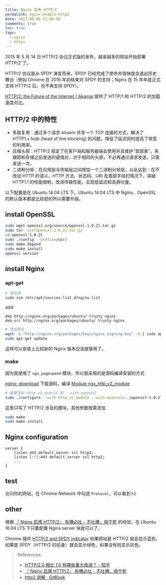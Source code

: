 ```yaml
---
title: Nginx 启用 HTTP/2
permalink: nginx-enable-http2
date: 2017-06-06 21:00:00
comments: true
toc: true
tags:
  - nginx
  - https
---
```


2015 年 5 月 14 日 HTTP/2 协议正式版的发布，越来越多的网站开始部署 HTTP/2 了。

HTTP/2 协议是从 SPDY 演变而来，SPDY 已经完成了使命并很快就会退出历史舞台（例如 Chrome 在 2016 年初结束对 SPDY 的支持；Nginx 在 15 年年底正式支持 HTTP/2 后，也不再支持 SPDY）。

[HTTP/2: the Future of the Internet | Akamai](https://http2.akamai.com/demo) 提供了 HTTP/1 和 HTTP/2 的加载速度对比。

## HTTP/2 中的特性

- 多路复用：通过多个请求 stream 共享一个 TCP 连接的方式，解决了 HTTP1.x holb (head of line blocking) 的问题，降低了延迟同时提高了带宽的利用率。
- 压缩头部：HTTP/2 规定了在客户端和服务器端会使用并且维护“首部表”，来跟踪和存储之前发送的键值对，对于相同的头部，不必再通过请求发送，只需发送一次。
- 二进制分帧：在应用层与传输层之间增加一个二进制分帧层，以此达到：在不改动 HTTP 的语义，HTTP 方法、状态码、URI 及首部字段的情况下，突破 HTTP1.1 的性能限制，改进传输性能，实现低延迟和高吞吐量。

以下配置是在 Ubuntu 14.04 LTS 下。Ubuntu 14.04 LTS 中 Nginx、OpenSSL 的默认版本都是比较低的所以需要升级。

<!-- more -->

## install OpenSSL

```bash
sudo wget openssl.org/source/openssl-1.0.2l.tar.gz
sudo tar -xvzfopenssl-1.0.2l.tar.gz
cd openssl-1.0.2l
sudo ./config --prefix=/usr/
sudo make depend
sudo make install
openssl version
```

## install Nginx

### apt-get

```bash
# 添加源
sudo vim /etc/apt/sources.list.d/nginx.list
```

add:

```
deb http://nginx.org/packages/ubuntu/ trusty nginx
deb-src http://nginx.org/packages/ubuntu/ trusty nginx
```

```bash
# 添加签名
wget -q "http://nginx.org/packages/keys/nginx_signing.key" -O-| sudo apt-key add -
sudo apt-get update
```

这样可以安装上比较新的 Nginx 版本应该就够用了。

### make

因为我使用了 `ngx_pagespeed` 模块，所以我采用的是源码编译安装的方式

[nginx: download](http://nginx.org/en/download.html) 下载源码，编译 [Module ngx_http_v2_module](http://nginx.org/en/docs/http/ngx_http_v2_module.html)

```bash
# 需要添加 http_v2_module 和 --with-openssl
sudo ./configure --with-http_v2_module --with-openssl=../openssl-1.0.2l
```

这里只写了 HTTP/2 涉及的模块，其他参数按需添加

```bash
sudo make
sudo make install
```

## Nginx configuration

```
server {
    listen 443 default_server ssl http2;
    listen [::]:443 default_server ssl http2;
    ...
}
```

## test

访问你的网站，在 Chrome Network 中勾选 `Protocol`，可以看到 `h2`

## other

根据 [&#12302; Nginx 启用 HTTP/2&#12303; 有槽必吐 - 不吐槽，毋宁死](https://tsukkomi.org/post/enable-http-2-on-nginx) 的经验，在 Ubuntu 16.04 LTS 下只要配置 Nginx server 块就可以了。

Chrome 插件 [HTTP/2 and SPDY indicator](https://chrome.google.com/webstore/detail/http2-and-spdy-indicator/mpbpobfflnpcgagjijhmgnchggcjblin?hl=en-US) 如果网站是 HTTP/2 就会显示蓝色，如果是 SPDY（HTTP/2 的前身）就会显示绿色，如果没有则显示灰色。

> References:
>
> - [HTTP/2.0 相比 1.0 有哪些重大改进？ - 知乎](https://www.zhihu.com/question/34074946)
> - [&#12302; Nginx 启用 HTTP/2&#12303; 有槽必吐 - 不吐槽，毋宁死](https://tsukkomi.org/post/enable-http-2-on-nginx)
> - [http2 讲解 · GitBook](https://www.gitbook.com/book/ye11ow/http2-explained/details)
